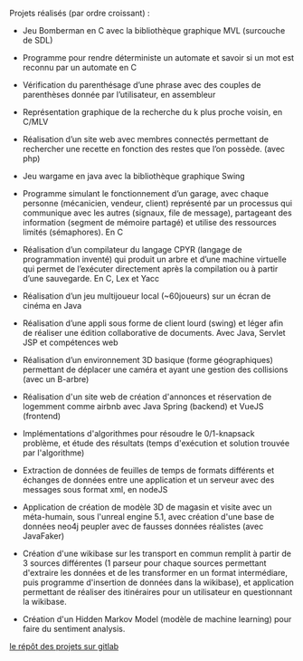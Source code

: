 <!---is a ✨ special ✨ repository because its `README.md` (this file) appears on your GitHub profile.
You can click the Preview link to take a look at your changes.
--->

Projets réalisés (par ordre croissant) :
-	Jeu Bomberman en C avec la bibliothèque graphique MVL (surcouche de SDL)
-	Programme pour rendre déterministe un automate et savoir si un mot est reconnu par un automate en C
-	Vérification du parenthésage d’une phrase avec des couples de parenthèses donnée par l’utilisateur, en assembleur
-	Représentation graphique de la recherche du k plus proche voisin, en C/MLV
-	Réalisation d’un site web avec membres connectés permettant de rechercher une recette en fonction des restes que l’on possède. (avec php)
-	Jeu wargame en java avec la bibliothèque graphique Swing
-	Programme simulant le fonctionnement d’un garage, avec chaque personne (mécanicien, vendeur, client) représenté par un processus qui communique avec les autres (signaux, file de message), partageant des information (segment de mémoire partagé) et utilise des ressources limités (sémaphores). En C
-	Réalisation d’un compilateur du langage CPYR (langage de programmation inventé) qui produit un arbre et d’une machine virtuelle qui permet de l’exécuter directement après la compilation ou à partir d’une sauvegarde. En C, Lex et Yacc
-	Réalisation d’un jeu multijoueur local (~60joueurs) sur un écran de cinéma en Java
-	Réalisation d’une appli sous forme de client lourd (swing) et léger afin de réaliser une édition collaborative de documents. Avec Java, Servlet JSP et compétences web
-	Réalisation d’un environnement 3D basique (forme géographiques) permettant de déplacer une caméra et ayant une gestion des collisions (avec un B-arbre)

- Réalisation d'un site web de création d'annonces et réservation de logemment comme airbnb avec Java Spring (backend) et VueJS (frontend)
- Implémentations d'algorithmes pour résoudre le 0/1-knapsack problème, et étude des résultats (temps d'exécution et solution trouvée par l'algorithme)
- Extraction de données de feuilles de temps de formats différents et échanges de données entre une application et un serveur avec des messages sous format xml, en nodeJS
- Application de création de modèle 3D de magasin et visite avec un méta-humain, sous l'unreal engine 5.1, avec création d'une base de données neo4j peupler avec de fausses données réalistes (avec JavaFaker)
- Création d'une wikibase sur les transport en commun remplit à partir de 3 sources différentes (1 parseur pour chaque sources permettant d'extraire les données et de les transformer en un format intermédiare, puis programme d'insertion de données dans la wikibase), et application permettant de réaliser des itinéraires pour un utilisateur en questionnant la wikibase.
- Création d'un Hidden Markov Model (modèle de machine learning) pour faire du sentiment analysis.

[le répôt des projets sur gitlab](https://gitlab.com/William-maillard)
